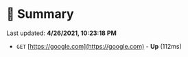 # 📖 Summary
Last updated: **4/26/2021, 10:23:18 PM**

- `GET` [https://google.com](https://google.com) - **Up** (112ms)
